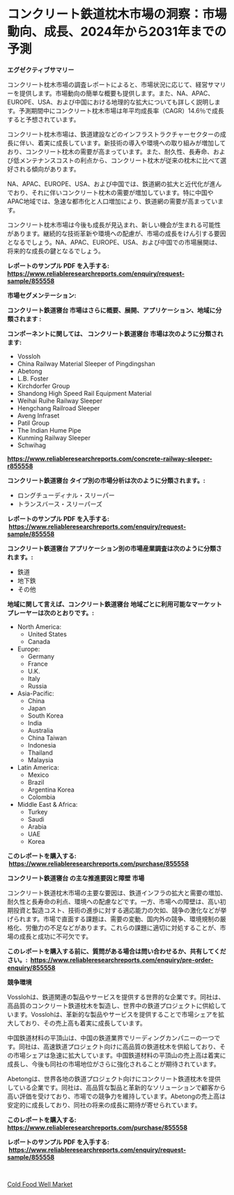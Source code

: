 <p><h1>コンクリート鉄道枕木市場の洞察：市場動向、成長、2024年から2031年までの予測</h1></p><p><strong>エグゼクティブサマリー</strong></p>
<p><p>コンクリート枕木市場の調査レポートによると、市場状況に応じて、経営サマリーを提供します。市場動向の簡単な概要も提供します。また、NA、APAC、EUROPE、USA、および中国における地理的な拡大についても詳しく説明します。予測期間中にコンクリート枕木市場は年平均成長率（CAGR）14.6％で成長すると予想されています。</p><p>コンクリート枕木市場は、鉄道建設などのインフラストラクチャーセクターの成長に伴い、着実に成長しています。新技術の導入や環境への取り組みが増加しており、コンクリート枕木の需要が高まっています。また、耐久性、長寿命、および低メンテナンスコストの利点から、コンクリート枕木が従来の枕木に比べて選好される傾向があります。</p><p>NA、APAC、EUROPE、USA、および中国では、鉄道網の拡大と近代化が進んでおり、それに伴いコンクリート枕木の需要が増加しています。特に中国やAPAC地域では、急速な都市化と人口増加により、鉄道網の需要が高まっています。</p><p>コンクリート枕木市場は今後も成長が見込まれ、新しい機会が生まれる可能性があります。継続的な技術革新や環境への配慮が、市場の成長をけん引する要因となるでしょう。NA、APAC、EUROPE、USA、および中国での市場展開は、将来的な成長の鍵となるでしょう。</p></p>
<p><strong>レポートのサンプル PDF を入手する: <a href="https://www.reliableresearchreports.com/enquiry/request-sample/855558">https://www.reliableresearchreports.com/enquiry/request-sample/855558</a></strong></p>
<p><strong>市場セグメンテーション:</strong></p>
<p><strong> コンクリート鉄道寝台 市場はさらに概要、展開、アプリケーション、地域に分類されます :</strong></p>
<p><strong>コンポーネントに関しては、 コンクリート鉄道寝台 市場は次のように分類されます: &nbsp;</strong></p>
<p><ul><li>Vossloh</li><li>China Railway Material Sleeper of Pingdingshan</li><li>Abetong</li><li>L.B. Foster</li><li>Kirchdorfer Group</li><li>Shandong High Speed Rail Equipment Material</li><li>Weihai Ruihe Railway Sleeper</li><li>Hengchang Railroad Sleeper</li><li>Aveng Infraset</li><li>Patil Group</li><li>The Indian Hume Pipe</li><li>Kunming Railway Sleeper</li><li>Schwihag</li></ul></p>
<p><strong><a href="https://www.reliableresearchreports.com/concrete-railway-sleeper-r855558">https://www.reliableresearchreports.com/concrete-railway-sleeper-r855558</a></strong></p>
<p><strong> コンクリート鉄道寝台 タイプ別の市場分析は次のように分類されます。:</strong></p>
<p><ul><li>ロングチューディナル・スリーパー</li><li>トランスバース・スリーパーズ</li></ul></p>
<p><strong>レポートのサンプル PDF を入手する: &nbsp;<a href="https://www.reliableresearchreports.com/enquiry/request-sample/855558">https://www.reliableresearchreports.com/enquiry/request-sample/855558</a></strong></p>
<p><strong> コンクリート鉄道寝台 アプリケーション別の市場産業調査は次のように分類されます。:</strong></p>
<p><ul><li>鉄道</li><li>地下鉄</li><li>その他</li></ul></p>
<p><strong>地域に関して言えば、コンクリート鉄道寝台 地域ごとに利用可能なマーケットプレーヤーは次のとおりです。:</strong></p>
<p><ul>
    <li>
        North America:
        <ul>
            <li>United States</li>
            <li>Canada</li>
        </ul>
    </li>
    <li>
        Europe:
        <ul>
            <li>Germany</li>
            <li>France</li>
            <li>U.K.</li>
            <li>Italy</li>
            <li>Russia</li>
        </ul>
    </li>
    <li>
        Asia-Pacific:
        <ul>
            <li>China</li>
            <li>Japan</li>
            <li>South Korea</li>
            <li>India</li>
            <li>Australia</li>
            <li>China Taiwan</li>
            <li>Indonesia</li>
            <li>Thailand</li>
            <li>Malaysia</li>
        </ul>
    </li>
    <li>
        Latin America:
        <ul>
            <li>Mexico</li>
            <li>Brazil</li>
            <li>Argentina Korea</li>
            <li>Colombia</li>
        </ul>
    </li>
    <li>
        Middle East & Africa:
        <ul>
            <li>Turkey</li>
            <li>Saudi</li>
            <li>Arabia</li>
            <li>UAE</li>
            <li>Korea</li>
        </ul>
    </li>
    </ul></p>
<p><strong>このレポートを購入する: &nbsp;<a href="https://www.reliableresearchreports.com/purchase/855558">https://www.reliableresearchreports.com/purchase/855558</a></strong></p>
<p><strong>コンクリート鉄道寝台 の主な推進要因と障壁 市場</strong></p>
<p><p>コンクリート鉄道枕木市場の主要な要因は、鉄道インフラの拡大と需要の増加、耐久性と長寿命の利点、環境への配慮などです。一方、市場への障壁は、高い初期投資と製造コスト、技術の進歩に対する適応能力の欠如、競争の激化などが挙げられます。市場で直面する課題は、需要の変動、国内外の競争、環境規制の厳格化、労働力の不足などがあります。これらの課題に適切に対処することが、市場の成長と成功に不可欠です。</p></p>
<p><strong>このレポートを購入する前に、質問がある場合は問い合わせるか、共有してください。:&nbsp; <a href="https://www.reliableresearchreports.com/enquiry/pre-order-enquiry/855558">https://www.reliableresearchreports.com/enquiry/pre-order-enquiry/855558</a></strong></p>
<p><strong>競争環境</strong></p>
<p><p>Vosslohは、鉄道関連の製品やサービスを提供する世界的な企業です。同社は、高品質のコンクリート鉄道枕木を製造し、世界中の鉄道プロジェクトに供給しています。Vosslohは、革新的な製品やサービスを提供することで市場シェアを拡大しており、その売上高も着実に成長しています。</p><p>中国鉄道材料の平頂山は、中国の鉄道業界でリーディングカンパニーの一つです。同社は、高速鉄道プロジェクト向けに高品質の鉄道枕木を供給しており、その市場シェアは急速に拡大しています。中国鉄道材料の平頂山の売上高は着実に成長し、今後も同社の市場地位がさらに強化されることが期待されています。</p><p>Abetongは、世界各地の鉄道プロジェクト向けにコンクリート鉄道枕木を提供している企業です。同社は、高品質な製品と革新的なソリューションで顧客から高い評価を受けており、市場での競争力を維持しています。Abetongの売上高は安定的に成長しており、同社の将来の成長に期待が寄せられています。</p></p>
<p><strong>このレポートを購入する: &nbsp; <a href="https://www.reliableresearchreports.com/purchase/855558">https://www.reliableresearchreports.com/purchase/855558</a></strong></p>
<p><strong>レポートのサンプル PDF を入手する: &nbsp;<a href="https://www.reliableresearchreports.com/enquiry/request-sample/855558">https://www.reliableresearchreports.com/enquiry/request-sample/855558</a></strong><strong></strong></p>
<p>&nbsp;</p>
<p><p><a href="https://bubble-tree-ea4.notion.site/Cold-Food-Well-Market-Offer-Valuable-Insights-into-Market-Size-Market-Share-Market-Trends-and-Pro-715e63017fd44d528703fc54db3a129c">Cold Food Well Market</a></p></p>